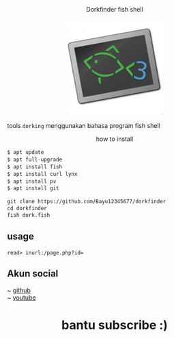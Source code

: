 <div align="center">
   Dorkfinder fish shell
</div>
<p align="center">
<img
src="https://github.com/Bayu12345677/dorkfinder/blob/main/fish-shell-logo.png" width="224" title="Menu" alt="Menu">
</p>

tools `dorking` menggunakan bahasa program fish shell

<p
<div align="center">
  how to install
</div>
</p>

```php
$ apt update
$ apt full-upgrade
$ apt install fish
$ apt install curl lynx
$ apt install pv
$ apt install git
```
```
git clone https://github.com/Bayu12345677/dorkfinder
cd dorkfinder
fish dork.fish
```

## usage

```fish
read> inurl:/page.php?id=
```

## Akun social
~ 
[github](https://github.com/Bayu12345677)                    
~
[youtube](https://youtube.com/channel/UCtu-GcxKL8kJBXpR1wfMgWg)           

<h1 align="center">
  bantu subscribe :)
</h1>
</div>

